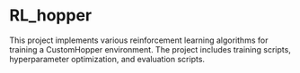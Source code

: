 # RL_hopper
This project implements various reinforcement learning algorithms for training a CustomHopper environment. The project includes training scripts, hyperparameter optimization, and evaluation scripts.
